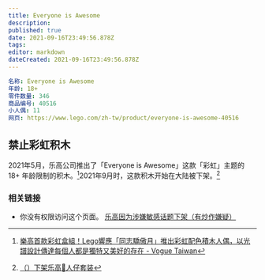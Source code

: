 ```yaml
---
title: Everyone is Awesome
description: 
published: true
date: 2021-09-16T23:49:56.878Z
tags: 
editor: markdown
dateCreated: 2021-09-16T23:49:56.878Z
---
```


```YAML
名称: Everyone is Awesome
年龄: 18+
零件数量: 346
商品编号: 40516
小人偶: 11
网页: https://www.lego.com/zh-tw/product/everyone-is-awesome-40516
```

## 禁止彩虹积木

2021年5月，乐高公司推出了「Everyone is Awesome」这款「彩虹」主题的 18+ 年龄限制的积木。[^lgbtq]2021年9月时，这款积木开始在大陆被下架。[^247094324]

[^lgbtq]: [樂高首款彩虹盒組！Lego響應「同志驕傲月」推出彩虹配色積木人偶，以光譜設計傳達每個人都是獨特又美好的存在 - Vogue Taiwan](https://web.archive.org/web/20210916151729/https://www.vogue.com.tw/lifestyle/article/lego-lgbtq-everyone-is-awesome)

[^247094324]: [（）下架乐高🌈人仔套装](https://web.archive.org/web/20210916154405/https://www.douban.com/group/topic/247094324/)

### 相关链接

+ 你没有权限访问这个页面。 [乐高因为涉嫌敏感话题下架（有炒作嫌疑）](https://wap.douban.com/group/topic/247075658)
